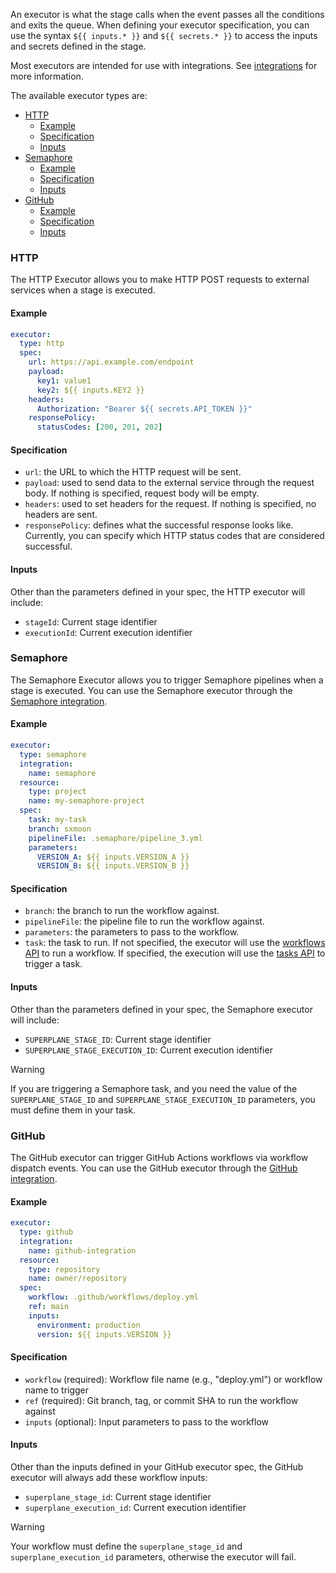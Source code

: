 An executor is what the stage calls when the event passes all the conditions and exits the queue. When defining your executor specification, you can use the syntax `${{ inputs.* }}` and `${{ secrets.* }}` to access the inputs and secrets defined in the stage.

Most executors are intended for use with integrations. See [integrations](integrations.md) for more information.

The available executor types are:
- [HTTP](#http)
  - [Example](#example)
  - [Specification](#specification)
  - [Inputs](#inputs)
- [Semaphore](#semaphore)
  - [Example](#example-1)
  - [Specification](#specification-1)
  - [Inputs](#inputs-1)
- [GitHub](#github)
  - [Example](#example-2)
  - [Specification](#specification-2)
  - [Inputs](#inputs-2)

### HTTP

The HTTP Executor allows you to make HTTP POST requests to external services when a stage is executed.

#### Example

```yaml
executor:
  type: http
  spec:
    url: https://api.example.com/endpoint
    payload:
      key1: value1
      key2: ${{ inputs.KEY2 }}
    headers:
      Authorization: "Bearer ${{ secrets.API_TOKEN }}"
    responsePolicy:
      statusCodes: [200, 201, 202]
```

#### Specification

- `url`: the URL to which the HTTP request will be sent.
- `payload`: used to send data to the external service through the request body. If nothing is specified, request body will be empty.
- `headers`: used to set headers for the request. If nothing is specified, no headers are sent.
- `responsePolicy`: defines what the successful response looks like. Currently, you can specify which HTTP status codes that are considered successful.

#### Inputs

Other than the parameters defined in your spec, the HTTP executor will include:
- `stageId`: Current stage identifier
- `executionId`: Current execution identifier

### Semaphore

The Semaphore Executor allows you to trigger Semaphore pipelines when a stage is executed. You can use the Semaphore executor through the [Semaphore integration](integrations.md#semaphore-integration).

#### Example

```yaml
executor:
  type: semaphore
  integration:
    name: semaphore
  resource:
    type: project
    name: my-semaphore-project
  spec:
    task: my-task
    branch: sxmoon
    pipelineFile: .semaphore/pipeline_3.yml
    parameters:
      VERSION_A: ${{ inputs.VERSION_A }}
      VERSION_B: ${{ inputs.VERSION_B }}
```

#### Specification

- `branch`: the branch to run the workflow against.
- `pipelineFile`: the pipeline file to run the workflow against.
- `parameters`: the parameters to pass to the workflow.
- `task`: the task to run. If not specified, the executor will use the [workflows API](https://docs.semaphoreci.com/reference/api#run-workflow) to run a workflow. If specified, the execution will use the [tasks API](https://docs.semaphoreci.com/reference/api#run-task) to trigger a task.

#### Inputs

Other than the parameters defined in your spec, the Semaphore executor will include:
- `SUPERPLANE_STAGE_ID`: Current stage identifier
- `SUPERPLANE_STAGE_EXECUTION_ID`: Current execution identifier

> [!WARNING]
> If you are triggering a Semaphore task, and you need the value of the `SUPERPLANE_STAGE_ID` and `SUPERPLANE_STAGE_EXECUTION_ID` parameters, you must define them in your task.

### GitHub

The GitHub executor can trigger GitHub Actions workflows via workflow dispatch events. You can use the GitHub executor through the [GitHub integration](integrations.md#github-integration).

#### Example

```yaml
executor:
  type: github
  integration:
    name: github-integration
  resource:
    type: repository
    name: owner/repository
  spec:
    workflow: .github/workflows/deploy.yml
    ref: main
    inputs:
      environment: production
      version: ${{ inputs.VERSION }}
```

#### Specification

- `workflow` (required): Workflow file name (e.g., "deploy.yml") or workflow name to trigger
- `ref` (required): Git branch, tag, or commit SHA to run the workflow against
- `inputs` (optional): Input parameters to pass to the workflow

#### Inputs

Other than the inputs defined in your GitHub executor spec, the GitHub executor will always add these workflow inputs:
- `superplane_stage_id`: Current stage identifier
- `superplane_execution_id`: Current execution identifier

> [!WARNING]
> Your workflow must define the `superplane_stage_id` and `superplane_execution_id` parameters, otherwise the executor will fail.

